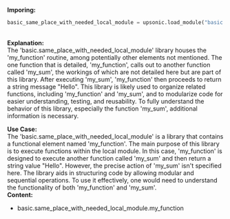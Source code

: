 <b class="custom_code_highlight_green">Imporing:</b><br>
```python
basic_same_place_with_needed_local_module = upsonic.load_module("basic.same_place_with_needed_local_module")
```
<br><b class="custom_code_highlight_green">Explanation:</b><br>The 'basic.same_place_with_needed_local_module' library houses the 'my_function' routine, among potentially other elements not mentioned. The one function that is detailed, 'my_function', calls out to another function called 'my_sum', the workings of which are not detailed here but are part of this library. After executing 'my_sum', 'my_function' then proceeds to return a string message "Hello". This library is likely used to organize related functions, including 'my_function' and 'my_sum', and to modularize code for easier understanding, testing, and reusability. To fully understand the behavior of this library, especially the function 'my_sum', additional information is necessary.

<b class="custom_code_highlight_green">Use Case:</b><br>The 'basic.same_place_with_needed_local_module' is a library that contains a functional element named 'my_function'. The main purpose of this library is to execute functions within the local module. In this case, 'my_function' is designed to execute another function called 'my_sum' and then return a string value "Hello". However, the precise action of 'my_sum' isn't specified here. The library aids in structuring code by allowing modular and sequential operations. To use it effectively, one would need to understand the functionality of both 'my_function' and 'my_sum'.
<br><b class="custom_code_highlight_green">Content:</b><br>
  - basic.same_place_with_needed_local_module.my_function
